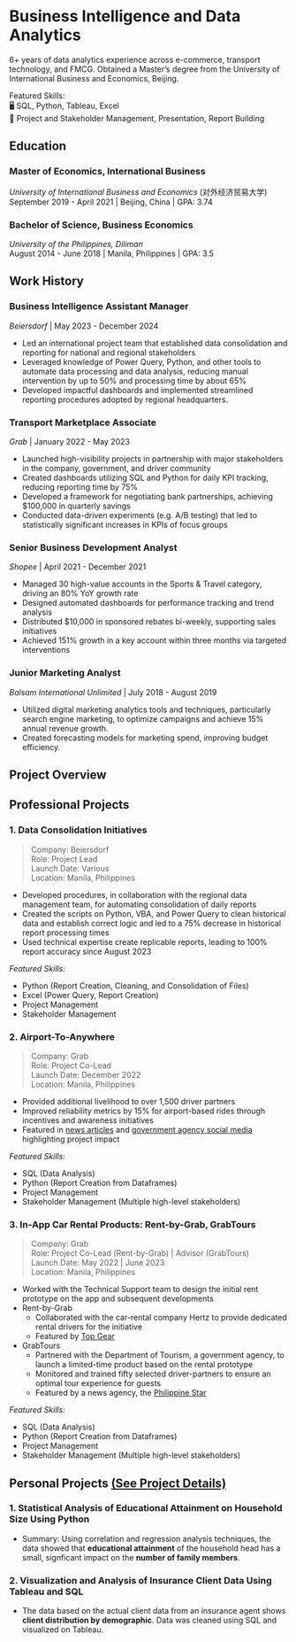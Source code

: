 # Business Intelligence and Data Analytics

6+ years of data analytics experience across e-commerce, transport technology, and FMCG. Obtained a Master’s degree from the University of International Business and Economics, Beijing.

Featured Skills:<br>
🖥️ SQL, Python, Tableau, Excel<br>
🤝 Project and Stakeholder Management, Presentation, Report Building

## Education
### Master of Economics, International Business
*University of International Business and Economics* (对外经济贸易大学)<br>
September 2019 - April 2021 | Beijing, China | GPA: 3.74

### Bachelor of Science, Business Economics
*University of the Philippines, Diliman*<br>
August 2014 - June 2018 | Manila, Philippines | GPA: 3.5

## Work History
### Business Intelligence Assistant Manager
*Beiersdorf* | May 2023 - December 2024
- Led an international project team that established data consolidation and reporting for national and regional stakeholders
- Leveraged knowledge of Power Query, Python, and other tools to automate data processing and data analysis, reducing manual intervention by up to 50% and processing time by about 65%
- Developed impactful dashboards and implemented streamlined reporting procedures adopted by regional headquarters.

### Transport Marketplace Associate
*Grab* | January 2022 - May 2023
- Launched high-visibility projects in partnership with major stakeholders in the company, government, and driver community
- Created dashboards utilizing SQL and Python for daily KPI tracking, reducing reporting time by 75%
- Developed a framework for negotiating bank partnerships, achieving $100,000 in quarterly savings
- Conducted data-driven experiments (e.g. A/B testing) that led to statistically significant increases in KPIs of focus groups

### Senior Business Development Analyst
*Shopee* | April 2021 - December 2021
- Managed 30 high-value accounts in the Sports & Travel category, driving an 80% YoY growth rate
- Designed automated dashboards for performance tracking and trend analysis
- Distributed $10,000 in sponsored rebates bi-weekly, supporting sales initiatives
- Achieved 151% growth in a key account within three months via targeted interventions

### Junior Marketing Analyst
*Balsam International Unlimited* | July 2018 - August 2019
- Utilized digital marketing analytics tools and techniques, particularly search engine marketing, to optimize campaigns and achieve 15% annual revenue growth.
- Created forecasting models for marketing spend, improving budget efficiency.

## Project Overview<br>
## Professional Projects
### 1. Data Consolidation Initiatives
> Company: Beiersdorf<br>
Role: Project Lead  
Launch Date: Various  
Location: Manila, Philippines<br>

- Developed procedures, in collaboration with the regional data management team, for automating consolidation of daily reports
- Created the scripts on Python, VBA, and Power Query to clean historical data and establish correct logic and led to a 75% decrease in historical report processing times
- Used technical expertise create replicable reports, leading to 100% report accuracy since August 2023

*Featured Skills:*
- Python (Report Creation, Cleaning, and Consolidation of Files)
- Excel (Power Query, Report Creation)
- Project Management
- Stakeholder Management

### 2. Airport-To-Anywhere
> Company: Grab<br>
Role: Project Co-Lead  
Launch Date: December 2022  
Location: Manila, Philippines<br>

- Provided additional livelihood to over 1,500 driver partners
- Improved reliability metrics by 15% for airport-based rides through incentives and awareness initiatives
- Featured in [news articles](https://www.rappler.com/business/miaa-grab-airport-to-anywhere-program-address-airport-problems/) and [government agency social media](https://www.facebook.com/reel/748547737079706) highlighting project impact

*Featured Skills:*
- SQL (Data Analysis)
- Python (Report Creation from Dataframes)
- Project Management
- Stakeholder Management (Multiple high-level stakeholders)

### 3. In-App Car Rental Products: Rent-by-Grab, GrabTours
> Company: Grab<br>
Role: Project Co-Lead (Rent-by-Grab) | Advisor (GrabTours)<br>
Launch Date: May 2022 | June 2023<br>
Location: Manila, Philippines<br>

- Worked with the Technical Support team to design the initial rent prototype on the app and subsequent developments
- Rent-by-Grab
  - Collaborated with the car-rental company Hertz to provide dedicated rental drivers for the initiative
  - Featured by [Top Gear](https://www.topgear.com.ph/news/motoring-news/rent-by-grab-ph-a4354-20220520)
- GrabTours
  - Partnered with the Department of Tourism, a government agency, to launch a limited-time product based on the rental prototype
  - Monitored and trained fifty selected driver-partners to ensure an optimal tour experience for guests
  - Featured by a news agency, the [Philippine Star](https://www.philstar.com/headlines/2023/06/15/2273963/dot-digitalize-tour-transactions-grab)

*Featured Skills:*
- SQL (Data Analysis)
- Python (Report Creation from Dataframes)
- Project Management
- Stakeholder Management (Multiple high-level stakeholders)

## Personal Projects [(See Project Details)](https://lorenzoracadio.github.io/portfolio-personal_projects/)

### 1. Statistical Analysis of Educational Attainment on Household Size Using Python
- Summary: Using correlation and regression analysis techniques, the data showed that __educational attainment__ of the household head has a small, signficant impact on the __number of family members__.

### 2. Visualization and Analysis of Insurance Client Data Using Tableau and SQL
- The data based on the actual client data from an insurance agent shows __client distribution by demographic__. Data was cleaned using SQL and visualized on Tableau.
